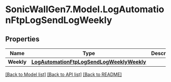 # SonicWallGen7.Model.LogAutomationFtpLogSendLogWeekly

## Properties

Name | Type | Description | Notes
------------ | ------------- | ------------- | -------------
**Weekly** | [**LogAutomationFtpLogSendLogWeeklyWeekly**](LogAutomationFtpLogSendLogWeeklyWeekly.md) |  | [optional] 

[[Back to Model list]](../README.md#documentation-for-models) [[Back to API list]](../README.md#documentation-for-api-endpoints) [[Back to README]](../README.md)

